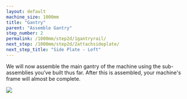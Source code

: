 ```yaml
---
layout: default
machine_size: 1000mm
title: "Gantry"
parent: "Assemble Gantry"
step_number: 2
permalink: /1000mm/step2d/1gantryrail/
next_step: /1000mm/step2d/2attachsideplate/
next_step_title: "Side Plate - Left"
---
```

We will now assemble the main gantry of the machine using the sub-assemblies you've built thus far. After this is assembled, your machine's frame will almost be complete.

<img src="../../step2/photo/P4210454jpg18.jpg">
